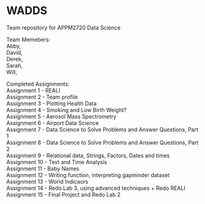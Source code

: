 # WADDS
Team repository for APPM2720 Data Science

Team Memebers: <br />
Abby, <br />
David, <br />
Derek, <br />
Sarah, <br />
Will, <br />

Completed Assignments: <br />
Assignment 1 - REALI <br />
Assignment 2 - Team profile <br />
Assignment 3 - Plotting Health Data <br />
Assignment 4 - Smoking and Low Birth Weight? <br />
Assignment 5 - Aerosol Mass Spectrometry <br />
Assignment 6 - Airport Data Science <br />
Assignment 7 - Data Science to Solve Problems and Answer Questions, Part 1 <br />
Assignment 8 - Data Science to Solve Problems and Answer Questions, Part 2 <br />
Assignment 9 - Relational data, Strings, Factors, Dates and times <br />
Assignment 10 - Text and Time Analysis <br />
Assignment 11 - Baby Names <br />
Assignment 12 - Writing function, interpreting gapminder dataset <br />
Assignment 13 - World Indicaors <br />
Assignment 14 - Redo Lab 3, using advanced techniques + Redo REALI <br />
Assignment 15 - Final Project and Redo Lab 2 <br />
